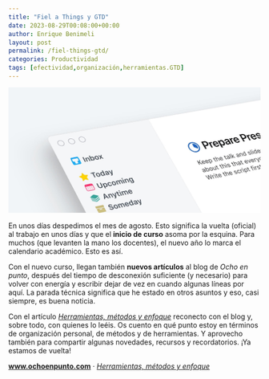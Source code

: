 ```yaml
---
title: "Fiel a Things y GTD"
date: 2023-08-29T00:08:00+00:00
author: Enrique Benimeli
layout: post
permalink: /fiel-things-gtd/
categories: Productividad
tags: [efectividad,organización,herramientas.GTD]
---
```


[![image](assets/images/posts/2023/08/things_app.jpeg)](https://www.ochoenpunto.com/herramientas-metodos-y-enfoque/)

En unos días despedimos el mes de agosto. Esto significa la vuelta (oficial) al trabajo en unos días y que el **inicio de curso** asoma por la esquina. Para muchos (que levanten la mano los docentes), el nuevo año lo marca el calendario académico. Esto es así.

Con el nuevo curso, llegan también **nuevos artículos** al blog de *Ocho en punto*, después del tiempo de desconexión suficiente (y necesario) para volver con energía y escribir dejar de vez en cuando algunas líneas por aquí. La parada técnica significa que he estado en otros asuntos y eso, casi siempre, es buena noticia.

Con el artículo [*Herramientas, métodos y enfoque*](https://www.ochoenpunto.com/herramientas-metodos-y-enfoque/) reconecto con el blog y, sobre todo, con quienes lo leéis. Os cuento en qué punto estoy en términos de organización personal, de métodos y de herramientas. Y aprovecho también para compartir algunas novedades, recursos y recordatorios. ¡Ya estamos de vuelta!

**www.ochoenpunto.com** · [*Herramientas, métodos y enfoque*](https://www.ochoenpunto.com/herramientas-metodos-y-enfoque/)